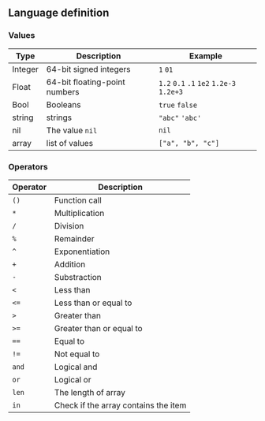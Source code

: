 ## Language definition

### Values 
Type       | Description                   | Example                                  |
-----------|-------------------------------|------------------------------------------|
Integer    | 64-bit signed integers        | `1` `01`                                 |
Float      | 64-bit floating-point numbers | `1.2` `0.1` `.1` `1e2` `1.2e-3` `1.2e+3` |
Bool       | Booleans                      | `true` `false`                           |
string     | strings                       | `"abc"` `'abc'`                          | 
nil        | The value `nil`               | `nil`                                    | 
array      | list of values                | `["a", "b", "c"]`                        

### Operators 

Operator | Description                          |
---------|--------------------------------------|
`()`     | Function call                        |
`*`      | Multiplication                       |
`/`      | Division                             |
`%`      | Remainder                            |
`^`      | Exponentiation                       |
`+`      | Addition                             |
`-`      | Substraction                         |
`<`      | Less than                            |
`<=`     | Less than or equal to                |
`>`      | Greater than                         |
`>=`     | Greater than or equal to             |
`==`     | Equal to                             |
`!=`     | Not equal to                         |
`and`    | Logical and                          |
`or`     | Logical or                           |
`len`    | The length of array                  |
`in`     | Check if the array contains the item | 
